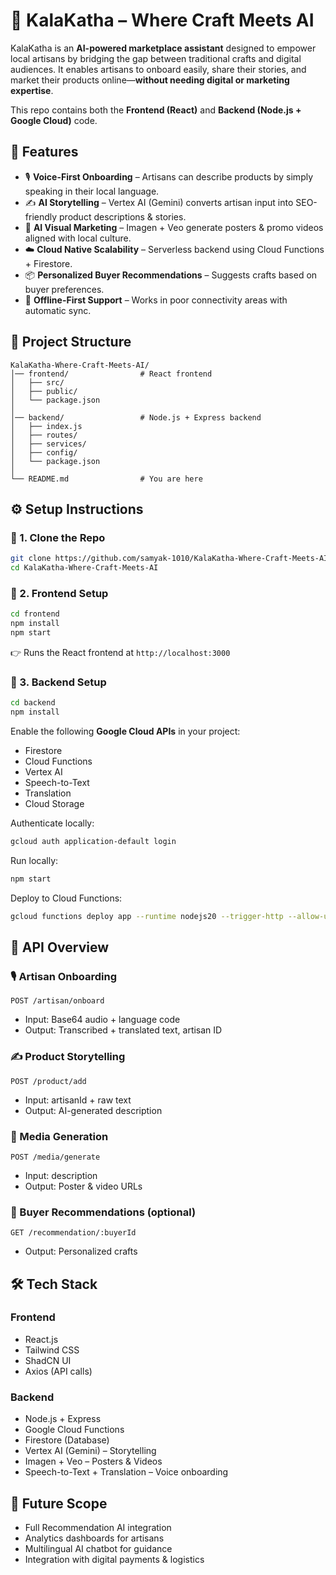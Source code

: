 # 🌸 KalaKatha – Where Craft Meets AI

KalaKatha is an **AI-powered marketplace assistant** designed to empower local artisans by bridging the gap between traditional crafts and digital audiences. It enables artisans to onboard easily, share their stories, and market their products online—**without needing digital or marketing expertise**.

This repo contains both the **Frontend (React)** and **Backend (Node.js + Google Cloud)** code.

## 🚀 Features

- 🎙 **Voice-First Onboarding** – Artisans can describe products by simply speaking in their local language.
- ✍️ **AI Storytelling** – Vertex AI (Gemini) converts artisan input into SEO-friendly product descriptions & stories.
- 🎨 **AI Visual Marketing** – Imagen + Veo generate posters & promo videos aligned with local culture.
- ☁️ **Cloud Native Scalability** – Serverless backend using Cloud Functions + Firestore.
- 📦 **Personalized Buyer Recommendations** – Suggests crafts based on buyer preferences.
- 📱 **Offline-First Support** – Works in poor connectivity areas with automatic sync.

## 📂 Project Structure

```
KalaKatha-Where-Craft-Meets-AI/
│── frontend/                # React frontend
│   ├── src/
│   ├── public/
│   └── package.json
│
│── backend/                 # Node.js + Express backend
│   ├── index.js
│   ├── routes/
│   ├── services/
│   ├── config/
│   └── package.json
│
└── README.md                # You are here
```

## ⚙️ Setup Instructions

### 🔹 1. Clone the Repo

```bash
git clone https://github.com/samyak-1010/KalaKatha-Where-Craft-Meets-AI.git
cd KalaKatha-Where-Craft-Meets-AI
```

### 🔹 2. Frontend Setup

```bash
cd frontend
npm install
npm start
```

👉 Runs the React frontend at `http://localhost:3000`

### 🔹 3. Backend Setup

```bash
cd backend
npm install
```

Enable the following **Google Cloud APIs** in your project:
- Firestore
- Cloud Functions
- Vertex AI
- Speech-to-Text
- Translation
- Cloud Storage

Authenticate locally:

```bash
gcloud auth application-default login
```

Run locally:

```bash
npm start
```

Deploy to Cloud Functions:

```bash
gcloud functions deploy app --runtime nodejs20 --trigger-http --allow-unauthenticated
```

## 📡 API Overview

### 🎙 Artisan Onboarding
`POST /artisan/onboard`
- Input: Base64 audio + language code
- Output: Transcribed + translated text, artisan ID

### ✍️ Product Storytelling
`POST /product/add`
- Input: artisanId + raw text
- Output: AI-generated description

### 🎨 Media Generation
`POST /media/generate`
- Input: description
- Output: Poster & video URLs

### 🤝 Buyer Recommendations (optional)
`GET /recommendation/:buyerId`
- Output: Personalized crafts

## 🛠 Tech Stack

### Frontend
- React.js
- Tailwind CSS
- ShadCN UI
- Axios (API calls)

### Backend
- Node.js + Express
- Google Cloud Functions
- Firestore (Database)
- Vertex AI (Gemini) – Storytelling
- Imagen + Veo – Posters & Videos
- Speech-to-Text + Translation – Voice onboarding

## 🎯 Future Scope

- Full Recommendation AI integration
- Analytics dashboards for artisans
- Multilingual AI chatbot for guidance
- Integration with digital payments & logistics
